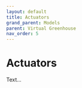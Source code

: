 ```yaml
---
layout: default
title: Actuators
grand_parent: Models
parent: Virtual Greenhouse
nav_order: 5
---
```

# Actuators

Text...
